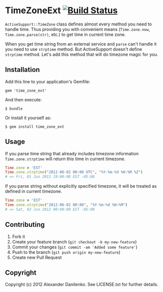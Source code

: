 # TimeZoneExt [![Build Status](https://secure.travis-ci.org/doz/time_zone_ext.png?branch=master)](http://travis-ci.org/doz/time_zone_ext)

`ActiveSupport::TimeZone` class defines almost every method you need to handle time.
Thus providing you with convenient means (`Time.zone.now`, `Time.zone.parse(str)`, etc.) to get time in current time zone.

When you get time string from an external service and `parse` can't handle it you need to use `strptime` method.
But ActiveSupport doesn't define `strptime` method. Let's add this method that will do timezone magic for you.

## Installation

Add this line to your application's Gemfile:

    gem 'time_zone_ext'

And then execute:

    $ bundle

Or install it yourself as:

    $ gem install time_zone_ext

## Usage

If you parse time string that already includes timezone information `Time.zone.strptime` will return this time in current timezone.
```ruby
Time.zone = 'EST'
Time.zone.strptime("2012-06-02 00:00 UTC", "%Y-%m-%d %H:%M %Z")
# => Fri, 01 Jun 2012 19:00:00 EST -05:00
```

If you parse string without explicitly specified timezone, it will be treated as defined in current timezone.
```ruby
Time.zone = 'EST'
Time.zone.strptime("2012-06-02 00:00", "%Y-%m-%d %H:%M")
# => Sat, 02 Jun 2012 00:00:00 EST -05:00
```

## Contributing

1. Fork it
2. Create your feature branch (`git checkout -b my-new-feature`)
3. Commit your changes (`git commit -am 'Added some feature'`)
4. Push to the branch (`git push origin my-new-feature`)
5. Create new Pull Request

## Copyright

Copyright (c) 2012 Alexander Danilenko. See LICENSE.txt for further details.